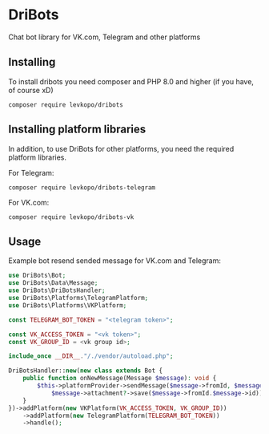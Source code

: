 # DriBots
Chat bot library for VK.com, Telegram and other platforms

## Installing
To install dribots you need composer and PHP 8.0 and higher (if you have, of course xD)
```
composer require levkopo/dribots
```

## Installing platform libraries
In addition, to use DriBots for other platforms, you need the required platform libraries.


For Telegram:
```
composer require levkopo/dribots-telegram
```

For VK.com:
```
composer require levkopo/dribots-vk
```

## Usage

Example bot resend sended message for VK.com and Telegram:
```php
use DriBots\Bot;
use DriBots\Data\Message;
use DriBots\DriBotsHandler;
use DriBots\Platforms\TelegramPlatform;
use DriBots\Platforms\VKPlatform;

const TELEGRAM_BOT_TOKEN = "<telegram token>";

const VK_ACCESS_TOKEN = "<vk token>";
const VK_GROUP_ID = <vk group id>;

include_once __DIR__."/./vendor/autoload.php";

DriBotsHandler::new(new class extends Bot {
    public function onNewMessage(Message $message): void {
        $this->platformProvider->sendMessage($message->fromId, $message->text,
            $message->attachment?->save($message->fromId.$message->id));
    }
})->addPlatform(new VKPlatform(VK_ACCESS_TOKEN, VK_GROUP_ID))
    ->addPlatform(new TelegramPlatform(TELEGRAM_BOT_TOKEN))
    ->handle();
```
